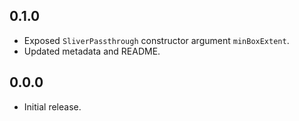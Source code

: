 ## 0.1.0
- Exposed `SliverPassthrough` constructor argument `minBoxExtent`.
- Updated metadata and README.

## 0.0.0
- Initial release.
